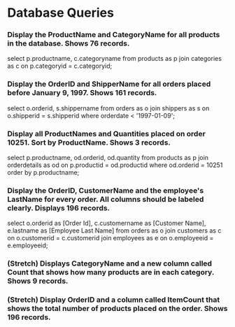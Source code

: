 # Database Queries

### Display the ProductName and CategoryName for all products in the database. Shows 76 records.
select p.productname, c.categoryname 
from products as p
join categories as c 
on p.categoryid = c.categoryid;

### Display the OrderID and ShipperName for all orders placed before January 9, 1997. Shows 161 records.
select o.orderid, s.shippername 
from orders as o
join shippers as s
on o.shipperid = s.shipperid
where orderdate < '1997-01-09';

### Display all ProductNames and Quantities placed on order 10251. Sort by ProductName. Shows 3 records.
select p.productname, od.orderid, od.quantity
from products as p
join orderdetails as od
on p.productid = od.productid
where od.orderid = 10251
order by p.productname;

### Display the OrderID, CustomerName and the employee's LastName for every order. All columns should be labeled clearly. Displays 196 records.
select o.orderid as [Order Id], c.customername as [Customer Name], e.lastname as [Employee Last Name] from orders as o
join customers as c
on o.customerid = c.customerid
join employees as e
on o.employeeid = e.employeeid;

### (Stretch)  Displays CategoryName and a new column called Count that shows how many products are in each category. Shows 9 records.

### (Stretch) Display OrderID and a  column called ItemCount that shows the total number of products placed on the order. Shows 196 records. 